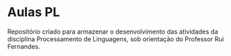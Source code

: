 # Aulas PL
 
Repositório criado para armazenar o desenvolvimento das atividades da disciplina Processamento de Linguagens, sob orientação do Professor Rui Fernandes.
